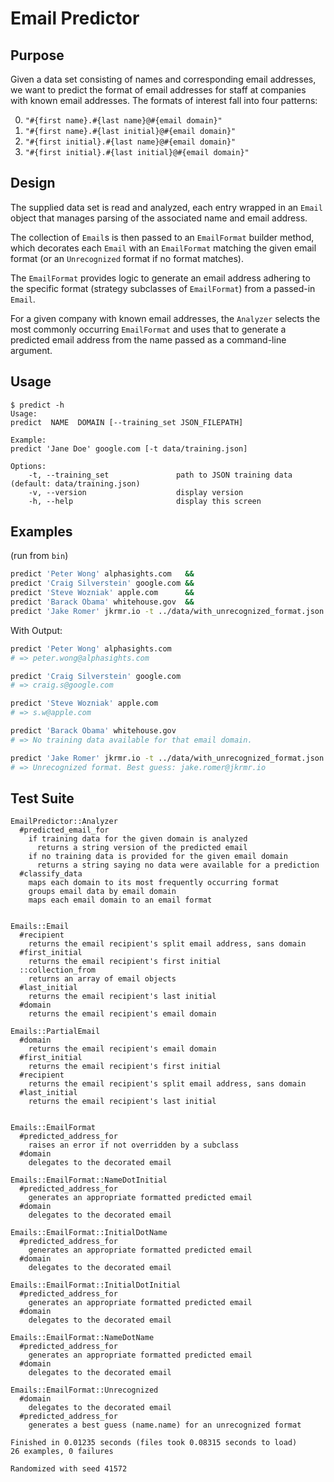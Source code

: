 Email Predictor
================

Purpose
--------

Given a data set consisting of names and corresponding email addresses, we want
to predict the format of email addresses for staff at companies with known email
addresses. The formats of interest fall into four patterns:

00. `"#{first name}.#{last name}@#{email domain}"`
00. `"#{first name}.#{last initial}@#{email domain}"`
00. `"#{first initial}.#{last name}@#{email domain}"`
00. `"#{first initial}.#{last initial}@#{email domain}"`

Design
-------

The supplied data set is read and analyzed, each entry wrapped in an `Email`
object that manages parsing of the associated name and email address.

The collection of `Email`s is then passed to an `EmailFormat` builder method,
which decorates each `Email` with an `EmailFormat` matching the given email
format (or an `Unrecognized` format if no format matches). 

The `EmailFormat` provides logic to generate an email address adhering to the
specific format (strategy subclasses of `EmailFormat`) from a passed-in `Email`.

For a given company with known email addresses, the `Analyzer` selects the most
commonly occurring `EmailFormat` and uses that to generate a predicted email
address from the name passed as a command-line argument.


Usage
-----

```
$ predict -h
Usage:
predict  NAME  DOMAIN [--training_set JSON_FILEPATH]

Example:
predict 'Jane Doe' google.com [-t data/training.json]

Options:
    -t, --training_set               path to JSON training data (default: data/training.json)
    -v, --version                    display version
    -h, --help                       display this screen
```

Examples
--------
(run from `bin`)

```sh
predict 'Peter Wong' alphasights.com   &&
predict 'Craig Silverstein' google.com &&
predict 'Steve Wozniak' apple.com      &&
predict 'Barack Obama' whitehouse.gov  &&
predict 'Jake Romer' jkrmr.io -t ../data/with_unrecognized_format.json
```

With Output:

```sh
predict 'Peter Wong' alphasights.com
# => peter.wong@alphasights.com

predict 'Craig Silverstein' google.com
# => craig.s@google.com

predict 'Steve Wozniak' apple.com
# => s.w@apple.com

predict 'Barack Obama' whitehouse.gov
# => No training data available for that email domain.

predict 'Jake Romer' jkrmr.io -t ../data/with_unrecognized_format.json
# => Unrecognized format. Best guess: jake.romer@jkrmr.io
```

Test Suite
----------

```
EmailPredictor::Analyzer
  #predicted_email_for
    if training data for the given domain is analyzed
      returns a string version of the predicted email
    if no training data is provided for the given email domain
      returns a string saying no data were available for a prediction
  #classify_data
    maps each domain to its most frequently occurring format
    groups email data by email domain
    maps each email domain to an email format


Emails::Email
  #recipient
    returns the email recipient's split email address, sans domain
  #first_initial
    returns the email recipient's first initial
  ::collection_from
    returns an array of email objects
  #last_initial
    returns the email recipient's last initial
  #domain
    returns the email recipient's email domain

Emails::PartialEmail
  #domain
    returns the email recipient's email domain
  #first_initial
    returns the email recipient's first initial
  #recipient
    returns the email recipient's split email address, sans domain
  #last_initial
    returns the email recipient's last initial


Emails::EmailFormat
  #predicted_address_for
    raises an error if not overridden by a subclass
  #domain
    delegates to the decorated email

Emails::EmailFormat::NameDotInitial
  #predicted_address_for
    generates an appropriate formatted predicted email
  #domain
    delegates to the decorated email

Emails::EmailFormat::InitialDotName
  #predicted_address_for
    generates an appropriate formatted predicted email
  #domain
    delegates to the decorated email

Emails::EmailFormat::InitialDotInitial
  #predicted_address_for
    generates an appropriate formatted predicted email
  #domain
    delegates to the decorated email

Emails::EmailFormat::NameDotName
  #predicted_address_for
    generates an appropriate formatted predicted email
  #domain
    delegates to the decorated email

Emails::EmailFormat::Unrecognized
  #domain
    delegates to the decorated email
  #predicted_address_for
    generates a best guess (name.name) for an unrecognized format

Finished in 0.01235 seconds (files took 0.08315 seconds to load)
26 examples, 0 failures

Randomized with seed 41572

```
